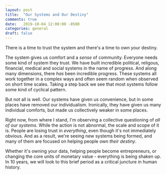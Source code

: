 ```yaml
---
layout: post
title:  "Our Systems and Our Destiny"
comments: true
date:   2019-10-04 12:00:00 -0500
categories: general
draft: false
---
```


There is a time to trust the system and there's a time to own your destiny.

The system gives us comfort and a _sense_ of community. Everyone needs some kind of system they trust. We have built incredible political, religous, financial, medical and social systems in the name of progress. And along many dimensions, there _has_ been incredible progress. These systems all work together in a complex ways and often seem random when observed on short time scales. Taking a step back we see that most systems follow some kind of cyclical pattern. 

But not all is well. Our systems have given us convenience, but in some places have removed our individualism. Ironically, they have given us many individual comforts, but made us collectively weaker in some places.

Right now, from where I stand, I'm observing a collective questioning of _all of our systems_. While the action is not abnormal, the scale and scope of it is. People are losing trust in _everything_, even though it's not immediately obvious. And as a result, we're seeing new systems being formed, and many of them are focused on helping people _own their destiny_.

Whether it's owning your data, helping people become entrepreneurs, or changing the core units of monetary value - everything is being shaken up. In 10 years, we will look to this brief period as a critical juncture in human history.
